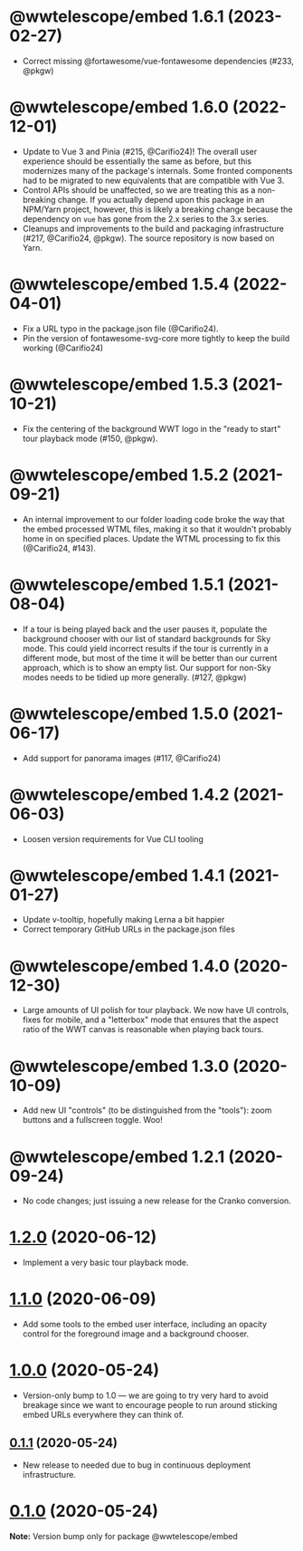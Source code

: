 # @wwtelescope/embed 1.6.1 (2023-02-27)

- Correct missing @fortawesome/vue-fontawesome dependencies (#233, @pkgw)


# @wwtelescope/embed 1.6.0 (2022-12-01)

- Update to Vue 3 and Pinia (#215, @Carifio24)! The overall user experience
  should be essentially the same as before, but this modernizes many of the
  package's internals. Some fronted components had to be migrated to new
  equivalents that are compatible with Vue 3.
- Control APIs should be unaffected, so we are treating this as a non-breaking
  change. If you actually depend upon this package in an NPM/Yarn project,
  however, this is likely a breaking change because the dependency on `vue` has
  gone from the 2.x series to the 3.x series.
- Cleanups and improvements to the build and packaging infrastructure (#217,
  @Carifio24, @pkgw). The source repository is now based on Yarn.


# @wwtelescope/embed 1.5.4 (2022-04-01)

- Fix a URL typo in the package.json file (@Carifio24).
- Pin the version of fontawesome-svg-core more tightly to keep the build working (@Carifio24)


# @wwtelescope/embed 1.5.3 (2021-10-21)

- Fix the centering of the background WWT logo in the "ready to start" tour
  playback mode (#150, @pkgw).


# @wwtelescope/embed 1.5.2 (2021-09-21)

- An internal improvement to our folder loading code broke the way that the
  embed processed WTML files, making it so that it wouldn't probably home in on
  specified places. Update the WTML processing to fix this (@Carifio24, #143).


# @wwtelescope/embed 1.5.1 (2021-08-04)

- If a tour is being played back and the user pauses it, populate the background
  chooser with our list of standard backgrounds for Sky mode. This could yield
  incorrect results if the tour is currently in a different mode, but most of
  the time it will be better than our current approach, which is to show an
  empty list. Our support for non-Sky modes needs to be tidied up more
  generally. (#127, @pkgw)


# @wwtelescope/embed 1.5.0 (2021-06-17)

- Add support for panorama images (#117, @Carifio24)

[#117]: https://github.com/WorldWideTelescope/wwt-webgl-engine/pull/117


# @wwtelescope/embed 1.4.2 (2021-06-03)

- Loosen version requirements for Vue CLI tooling


# @wwtelescope/embed 1.4.1 (2021-01-27)

- Update v-tooltip, hopefully making Lerna a bit happier
- Correct temporary GitHub URLs in the package.json files


# @wwtelescope/embed 1.4.0 (2020-12-30)

- Large amounts of UI polish for tour playback. We now have UI controls, fixes
  for mobile, and a "letterbox" mode that ensures that the aspect ratio of the
  WWT canvas is reasonable when playing back tours.


# @wwtelescope/embed 1.3.0 (2020-10-09)

- Add new UI "controls" (to be distinguished from the "tools"): zoom buttons and
  a fullscreen toggle. Woo!


# @wwtelescope/embed 1.2.1 (2020-09-24)

- No code changes; just issuing a new release for the Cranko conversion.


# [1.2.0](https://github.com/pkgw/wwt-webgl-engine/compare/@wwtelescope/embed@1.2.0-beta.1...@wwtelescope/embed@1.2.0) (2020-06-12)

- Implement a very basic tour playback mode.


# [1.1.0](https://github.com/pkgw/wwt-webgl-engine/compare/@wwtelescope/embed@1.1.0-beta.0...@wwtelescope/embed@1.1.0) (2020-06-09)

- Add some tools to the embed user interface, including an opacity control for
  the foreground image and a background chooser.


# [1.0.0](https://github.com/pkgw/wwt-webgl-engine/compare/@wwtelescope/embed@0.1.1...@wwtelescope/embed@1.0.0) (2020-05-24)

- Version-only bump to 1.0 — we are going to try very hard to avoid breakage since we want
  to encourage people to run around sticking embed URLs everywhere they can think of.


## [0.1.1](https://github.com/pkgw/wwt-webgl-engine/compare/@wwtelescope/embed@0.1.1-beta.0...@wwtelescope/embed@0.1.1) (2020-05-24)

- New release to needed due to bug in continuous deployment infrastructure.


# [0.1.0](https://github.com/pkgw/wwt-webgl-engine/compare/@wwtelescope/embed@0.1.0-beta.4...@wwtelescope/embed@0.1.0) (2020-05-24)

**Note:** Version bump only for package @wwtelescope/embed
